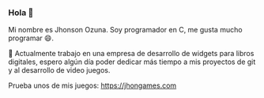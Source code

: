### Hola 👋

Mi nombre es Jhonson Ozuna. Soy programador en C, me gusta mucho programar 😄.

🔭 Actualmente trabajo en una empresa de desarrollo de widgets para libros digitales, espero algún día
poder dedicar más tiempo a mis proyectos de git y al desarrollo de video juegos.

Prueba unos de mis juegos: https://jhongames.com
<!--
**hbiblia/hbiblia** is a ✨ _special_ ✨ repository because its `README.md` (this file) appears on your GitHub profile.

- 🔭 I’m currently working on ...
- 🌱 I’m currently learning ...
- 👯 I’m looking to collaborate on ...
- 🤔 I’m looking for help with ...
- 💬 Ask me about ...
- 📫 How to reach me: ...
- 😄 Pronouns: ...
- ⚡ Fun fact: ...
-->

